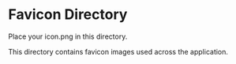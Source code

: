 # Favicon Directory

Place your icon.png in this directory.

This directory contains favicon images used across the application.
